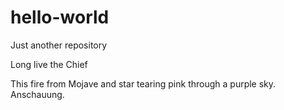# hello-world
Just another repository

Long live the Chief

This fire from Mojave and star tearing pink through a purple sky.
Anschauung.
